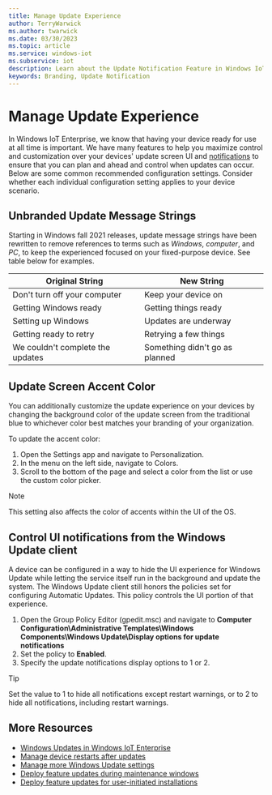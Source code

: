 ```yaml
---
title: Manage Update Experience
author: TerryWarwick
ms.author: twarwick
ms.date: 03/30/2023
ms.topic: article
ms.service: windows-iot
ms.subservice: iot
description: Learn about the Update Notification Feature in Windows IoT Enterprise.
keywords: Branding, Update Notification
---
```


# Manage Update Experience

In Windows IoT Enterprise, we know that having your device ready for use at all time is important. We have many features to help you maximize control and customization over your devices' update screen UI and [notifications](/windows/deployment/update/waas-wu-settings#remove-access-to-use-all-windows-update-features) to ensure that you can plan and ahead and control when updates can occur. Below are some common recommended configuration settings. Consider whether each individual configuration setting applies to your device scenario.

## Unbranded Update Message Strings

Starting in Windows fall 2021 releases, update message strings have been rewritten to remove references to terms such as *Windows*, *computer*, and *PC*, to keep the experienced focused on your fixed-purpose device. See table below for examples.

| Original String | New String |
|-----------------|------------|
| Don't turn off your computer | Keep your device on |
| Getting Windows ready | Getting things ready |
| Setting up Windows | Updates are underway |
| Getting ready to retry | Retrying a few things |
| We couldn't complete the updates | Something didn't go as planned |

## Update Screen Accent Color

You can additionally customize the update experience on your devices by changing the background color of the update screen from the traditional blue to whichever color best matches your branding of your organization.

To update the accent color:

1. Open the Settings app and navigate to Personalization.
1. In the menu on the left side, navigate to Colors.
1. Scroll to the bottom of the page and select a color from the list or use the custom color picker.

> [!NOTE]
>
> This setting also affects the color of accents within the UI of the OS.

## Control UI notifications from the Windows Update client

A device can be configured in a way to hide the UI experience for Windows Update while letting the service itself run in the background and update the system. The Windows Update client still honors the policies set for configuring Automatic Updates. This policy controls the UI portion of that experience.

1. Open the Group Policy Editor (gpedit.msc) and navigate to **Computer Configuration\Administrative Templates\Windows Components\Windows Update\Display options for update notifications**
1. Set the policy to **Enabled**.
1. Specify the update notifications display options to 1 or 2.

> [!TIP]
>
> Set the value to 1 to hide all notifications except restart warnings, or to 2 to hide all notifications, including restart warnings.

## More Resources

- [Windows Updates in Windows IoT Enterprise](../OS-Features/Updates.md)
- [Manage device restarts after updates](/windows/deployment/update/waas-restart)
- [Manage more Windows Update settings](/windows/deployment/update/waas-wu-settings)
- [Deploy feature updates during maintenance windows](/windows/deployment/update/feature-update-maintenance-window)
- [Deploy feature updates for user-initiated installations](/windows/deployment/update/feature-update-user-install)
